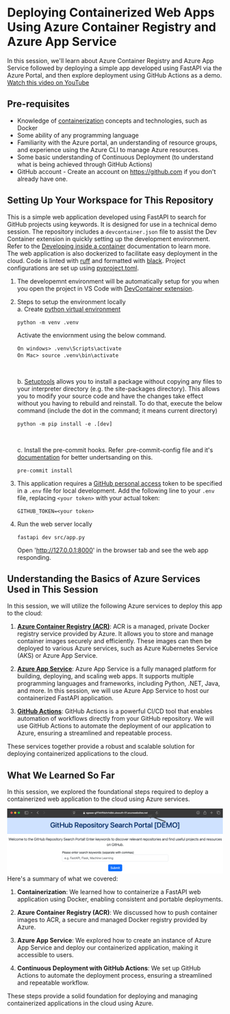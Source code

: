 # Deploying Containerized Web Apps Using Azure Container Registry and Azure App Service
In this session, we'll learn about Azure Container Registry and Azure App Service followed by deploying a simple app developed using FastAPI via the Azure Portal, and then explore deployment using GitHub Actions as a demo.
[Watch this video on YouTube](https://youtu.be/AaGTBz1uqUM?t=2335)

## Pre-requisites
+ Knowledge of [containerization]((presentation/1-containers.md)) concepts and technologies, such as Docker
+ Some ability of any programming language
+ Familiarity with the Azure portal, an understanding of resource groups, and experience using the Azure CLI to manage Azure resources.
+ Some basic understanding of Continuous Deployment (to understand what is being achieved through GitHub Actions)
+ GitHub account - Create an account on https://github.com if you don't already have one.

## Setting Up Your Workspace for This Repository
This is a simple web application developed using FastAPI to search for GitHub projects using keywords. It is designed for use in a technical demo session. The repository includes a `devcontainer.json` file to assist the Dev Container extension in quickly setting up the development environment. Refer to the [Developing inside a container](https://code.visualstudio.com/docs/devcontainers/containers) documentation to learn more. The web application is also dockerized to facilitate easy deployment in the cloud. Code is linted with [ruff](https://github.com/astral-sh/ruff) and formatted with [black](https://black.readthedocs.io/en/stable/). Project configurations are set up using [pyproject.toml](https://setuptools.pypa.io/en/latest/userguide/pyproject_config.html).

1. The developemnt environment will be automatically setup for you when you open the project in VS Code with [DevContainer extension](https://marketplace.visualstudio.com/items?itemName=ms-vscode-remote.remote-containers).

2. Steps to setup the environment locally <br>
    a. Create [python virtual environment](https://docs.python.org/3/tutorial/venv.html#creating-virtual-environments)
    ``` shell
    python -m venv .venv
    ```
    Activate the enviornment using the below command.
    ```shell
    On windows> .venv\Scripts\activate
    On Mac> source .venv\bin\activate
    ```
    <br>

    b. [Setuptools](https://github.com/pypa/setuptools) allows you to install a package without copying any files to your interpreter directory (e.g. the site-packages directory). This allows you to modify your source code and have the changes take effect without you having to rebuild and reinstall.
    To do that, execute the below command (include the dot in the command; it means current directory)
    ```shell
    python -m pip install -e .[dev]
    ```
    <br>

    c. Install the pre-commit hooks. Refer .pre-commit-config file and it's [documentation](https://pre-commit.com/#intro) for better undertsanding on this.
    ```shell
    pre-commit install
    ```
4. This application requires a [GitHub personal access](https://docs.github.com/en/authentication/keeping-your-account-and-data-secure/managing-your-personal-access-tokens#creating-a-personal-access-token-classic) token to be specified in a `.env` file for local
   development. Add the following line to your `.env` file, replacing `<your token>` with your actual token:
    ```plaintext
    GITHUB_TOKEN=<your token>
    ```

3. Run the web server locally
    ```shell
    fastapi dev src/app.py
    ```
    Open 'http://127.0.0.1:8000' in the browser tab and see the web app responding.

## Understanding the Basics of Azure Services Used in This Session

In this session, we will utilize the following Azure services to deploy this app to the cloud:

1. [**Azure Container Registry (ACR)**](presentation/2-ACR.md): ACR is a managed, private Docker registry service provided by Azure. It allows you to store and manage container images securely and efficiently. These images can then be deployed to various Azure services, such as Azure Kubernetes Service (AKS) or Azure App Service.

2. [**Azure App Service**](presentation/3-AAS.md): Azure App Service is a fully managed platform for building, deploying, and scaling web apps. It supports multiple programming languages and frameworks, including Python, .NET, Java, and more. In this session, we will use Azure App Service to host our containerized FastAPI application.

3. [**GitHub Actions**](presentation/4-actions.md): GitHub Actions is a powerful CI/CD tool that enables automation of workflows directly from your GitHub repository. We will use GitHub Actions to automate the deployment of our application to Azure, ensuring a streamlined and repeatable process.

These services together provide a robust and scalable solution for deploying containerized applications to the cloud.

## What We Learned So Far

In this session, we explored the foundational steps required to deploy a containerized web application to the cloud using Azure services.

![](presentation/images/final_app_running_in_cloud.png)
Here's a summary of what we covered:

1. **Containerization**: We learned how to containerize a FastAPI web application using Docker, enabling consistent and portable deployments.

2. **Azure Container Registry (ACR)**: We discussed how to push container images to ACR, a secure and managed Docker registry provided by Azure.

3. **Azure App Service**: We explored how to create an instance of Azure App Service and deploy our containerized application, making it accessible to users.

4. **Continuous Deployment with GitHub Actions**: We set up GitHub Actions to automate the deployment process, ensuring a streamlined and repeatable workflow.

These steps provide a solid foundation for deploying and managing containerized applications in the cloud using Azure.
